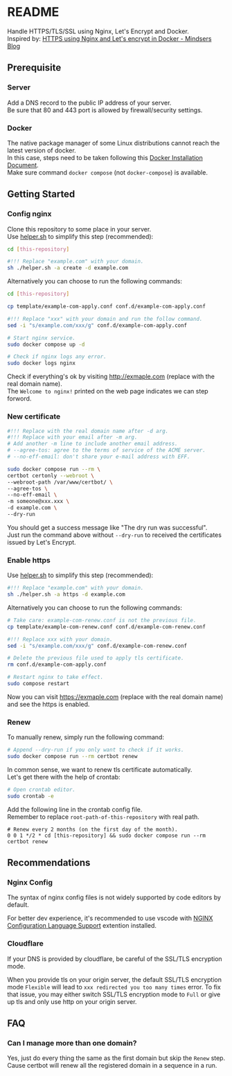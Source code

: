 # README

Handle HTTPS/TLS/SSL using Nginx, Let's Encrypt and Docker.\
Inspired by:
[HTTPS using Nginx and Let's encrypt in Docker - Mindsers Blog](https://mindsers.blog/post/https-using-nginx-certbot-docker/)

## Prerequisite

### Server

Add a DNS record to the public IP address of your server.\
Be sure that 80 and 443 port is allowed by firewall/security settings.

### Docker

The native package manager of some Linux distributions cannot reach the latest version of docker.\
In this case, steps need to be taken following this [Docker Installation Document](https://docs.docker.com/engine/install/).\
Make sure command `docker compose` (not `docker-compose`)  is available.

## Getting Started

### Config nginx

Clone this repository to some place in your server.\
Use [helper.sh](helper.sh) to simplify this step (recommended):

```sh
cd [this-repository]

#!!! Replace "example.com" with your domain.
sh ./helper.sh -a create -d example.com
```

Alternatively you can choose to run the following commands:

```sh
cd [this-repository]

cp template/example-com-apply.conf conf.d/example-com-apply.conf

#!!! Replace "xxx" with your domain and run the follow command.
sed -i "s/example.com/xxx/g" conf.d/example-com-apply.conf

# Start nginx service.
sudo docker compose up -d

# Check if nginx logs any error.
sudo docker logs nginx
```

Check if everything's ok by visiting <http://exmaple.com> (replace with the real domain name).\
The `Welcome to nginx!` printed on the web page indicates we can step forword.

### New certificate

```sh
#!!! Replace with the real domain name after -d arg.
#!!! Replace with your email after -m arg.
# Add another -m line to include another email address.
# --agree-tos: agree to the terms of service of the ACME server.
# --no-eff-email: don't share your e-mail address with EFF.

sudo docker compose run --rm \
certbot certonly --webroot \
--webroot-path /var/www/certbot/ \
--agree-tos \
--no-eff-email \
-m someone@xxx.xxx \
-d example.com \
--dry-run
```

You should get a success message like "The dry run was successful".\
Just run the command above without `--dry-run` to received the certificates issued by Let's Encrypt.

### Enable https

Use [helper.sh](helper.sh) to simplify this step (recommended):

```sh
#!!! Replace "example.com" with your domain.
sh ./helper.sh -a https -d example.com
```

Alternatively you can choose to run the following commands:

```sh
# Take care: example-com-renew.conf is not the previous file.
cp template/example-com-renew.conf conf.d/example-com-renew.conf

#!!! Replace xxx with your domain.
sed -i "s/example.com/xxx/g" conf.d/example-com-renew.conf

# Delete the previous file used to apply tls certificate.
rm conf.d/example-com-apply.conf

# Restart nginx to take effect.
sudo compose restart
```

Now you can visit <https://exmaple.com> (replace with the real domain name) and see the https is enabled.

### Renew

To manually renew, simply run the following command:

```sh
# Append --dry-run if you only want to check if it works.
sudo docker compose run --rm certbot renew
```

In common sense, we want to renew tls certificate automatically.\
Let's get there with the help of crontab:

```sh
# Open crontab editor.
sudo crontab -e
```

Add the following line in the crontab config file.\
Remember to replace `root-path-of-this-repository` with real path.

```crontab
# Renew every 2 months (on the first day of the month).
0 0 1 */2 * cd [this-repository] && sudo docker compose run --rm certbot renew
```

## Recommendations

### Nginx Config

The syntax of nginx config files is not widely supported by code editors by default.

For better dev experience, it's recommended to use vscode with
[NGINX Configuration Language Support](https://marketplace.visualstudio.com/items?itemName=ahmadalli.vscode-nginx-conf) extention installed.

### Cloudflare

If your DNS is provided by cloudflare, be careful of the SSL/TLS encryption mode.

When you provide tls on your origin server,
the default SSL/TLS encryption mode `Flexible` will lead to `xxx redirected you too many times` error.
To fix that issue, you may either switch SSL/TLS encryption mode to `Full`
or give up tls and only use http on your origin server.

## FAQ

### Can I manage more than one domain?

Yes, just do every thing the same as the first domain but skip the `Renew` step.\
Cause certbot will renew all the registered domain in a sequence in a run.
